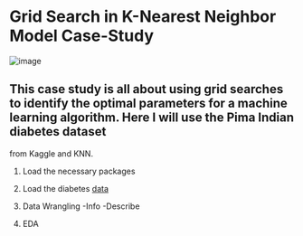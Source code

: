 # Grid Search in K-Nearest Neighbor Model Case-Study

![image](https://user-images.githubusercontent.com/86930309/228668393-7ded6d4a-7981-431c-b39a-72099b8ad380.png)

## This case study is all about using grid searches to identify the optimal parameters for a machine learning algorithm. Here I will use the Pima Indian diabetes dataset 
from Kaggle and KNN.

1. Load the necessary packages

2. Load the diabetes [data](https://github.com/GHASS19/Grid-Search-in-KNN-Model-Case-Study/blob/main/Data/Grid%20Search%20in%20KNN%20(Diabetes).csv)

3. Data Wrangling
-Info
-Describe


4. EDA
